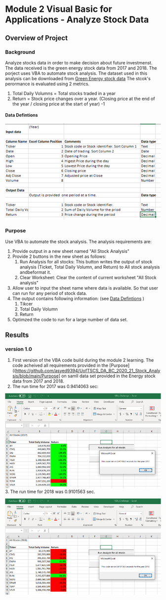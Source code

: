 # Module 2 Visual Basic for Applications - Analyze Stock Data

## Overview of Project
### Background
Analyze stocks data in order to make decision about future investmenst. The data received is the green energy stock data from 2017 and 2018.
The porject uses VBA to automate stock analysis. The dataset used in this analysis can be downloaded from [Green Energy stock data](https://2u-data-curriculum-team.s3.amazonaws.com/dataviz-online/module_2/green_stocks.xlsx)
The stcok's perormance is evaluated using 2 metrics.
  1. Total Daily Volumns = Total stocks traded in a year
  2. Return = Stock price changes over a year. (Closing price at the end of the year / closing price at the start of year) -1 

#### Data Defintions

![Data definitions](Resources/VBA_Challenge_Data_Definitions.png)
       
       
### Purpose
Use VBA to automate the stock analysis. The analysis requirements are:
  1. Provide output in a new sheet named "All Stock Analysis"
  2. Provide 2 buttons in the new sheet as follows:
      1. Run Analysis for all stocks: This button writes the output of stock analysis (Ticket, Total Daily Volumn, and Return) to All stock analysis andbeformat it.
      2. Clear Worksheet: Clear the content of current worksheet "All Stock analysis"
  3. Allow user to input the sheet name where data is available. So that user can run for any period of stock data.
  4. The output contains following information: (see [Data Defintions](https://github.com/asyed9394/UofTSCS_DA_BC_2020_21_Stock_Analysis/blob/main/README.md#data-defintions) ) 
      1. Tikcer 
      2. Total Daily Volumn
      3. Return 
  5. Optimzed the code to run for a large number of data set.  
  
## Results

### version 1.0

  1. First version of the VBA code build during the module 2 learning. The code acheived all requirements provided in the [Purpose]((https://github.com/asyed9394/UofTSCS_DA_BC_2020_21_Stock_Analysis/blob/main/Purpose] on samll data set provided in the Energy stock data from 2017 and 2018.
  2. The run time for 2017 was 0.9414063 sec:
  
  ![Run time for 2017 totals before code refactoring](Resources/Before_Refactoring_2017_All_Stock_Analysis.png)
  3. The run time for 2018 was 0.9101563 sec. 
  
  ![Run time for 2018 totals before code refactoring](Resources/Before_Refactoring_2018_All_Stock_Analysis.png)
    
 






